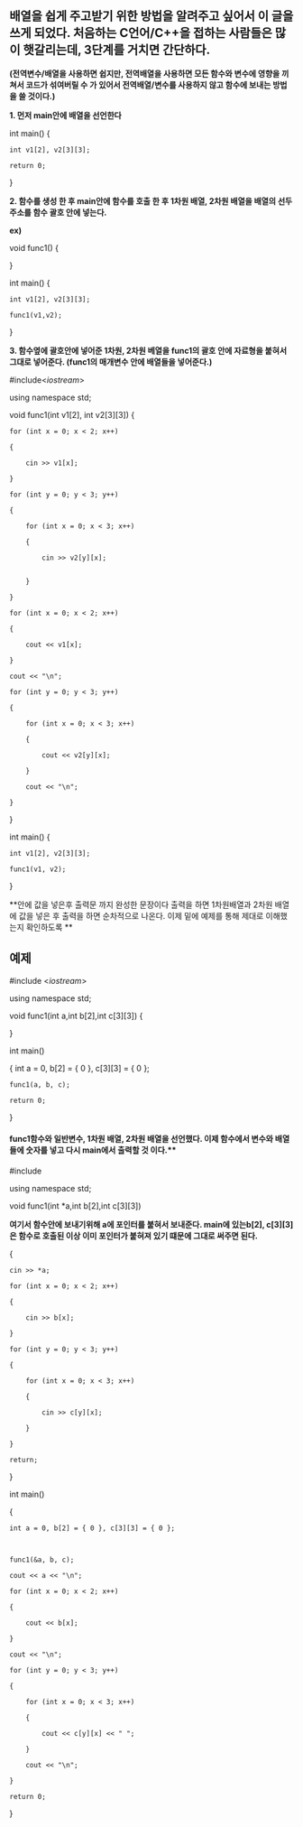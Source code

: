 ## 배열을 쉽게 주고받기 위한 방법을 알려주고 싶어서 이 글을 쓰게 되었다. 처음하는 C언어/C++을 접하는 사람들은 많이 햇갈리는데, 3단계를 거치면 간단하다.

**(전역변수/배열을 사용하면 쉽지만, 전역배열을 사용하면 모든 함수와 변수에 영향을 끼쳐서 코드가 섞여버릴 수 가 있어서 전역배열/변수를 사용하지 않고 함수에 보내는 방법을 쓸 것이다.)**

**1. 먼저 main안에 배열을 선언한다**

int main()
{

	int v1[2], v2[3][3]; 
	
	return 0;
	
}

**2. 함수를 생성 한 후 main안에 함수를 호출 한 후 1차원 배열, 2차원 배열을 배열의 선두주소를 함수 괄호 안에 넣는다.**

**ex)**

void func1()
{

}

int main()
{

	int v1[2], v2[3][3]; 
	
	func1(v1,v2);
	
}

**3. 함수옆에 괄호안에 넣어준 1차원, 2차원 베열을 func1의 괄호 안에 자료형을 붙혀서 그대로 넣어준다. (func1의 매개변수 안에 배열들을 넣어준다.)**

#include<*iostream*>

using namespace std;

void func1(int v1[2], int v2[3][3])
{

	for (int x = 0; x < 2; x++)

	{

		cin >> v1[x];

	}

	for (int y = 0; y < 3; y++)

	{

		for (int x = 0; x < 3; x++)

		{

			cin >> v2[y][x];


		}

	}

	for (int x = 0; x < 2; x++)

	{

		cout << v1[x];

	}

	cout << "\n";

	for (int y = 0; y < 3; y++)

	{

		for (int x = 0; x < 3; x++)

		{

			cout << v2[y][x];

		}

		cout << "\n";

	}

}

int main()
{

	int v1[2], v2[3][3];

	func1(v1, v2);

}

**안에 값을 넣은후 출력문 까지 완성한 문장이다 출력을 하면 1차원배열과 2차원 배열에 값을 넣은 후 출력을 하면 순차적으로 나온다.
이제 밑에 예제를 통해 제대로 이해했는지 확인하도록 **


## 예제 

#include <*iostream*>

using namespace std;

void func1(int a,int b[2],int c[3][3])
{

}

int main()

{
	int a = 0, b[2] = { 0 }, c[3][3] = { 0 };

	func1(a, b, c);

	return 0;

}


#### func1함수와 일반변수, 1차원 배열, 2차원 배열을 선언했다. 이제 함수에서 변수와 배열들에 숫자를 넣고 다시 main에서 출력할 것 이다.**

#include <iostream>

using namespace std;

void func1(int *a,int b[2],int c[3][3])

**여기서 함수안에 보내기위해 a에 포인터를 붙혀서 보내준다. main에 있는b[2], c[3][3]은 함수로 호출된 이상 이미 포인터가 붙혀져 있기 떄문에 그대로 써주면 된다.**

{

	cin >> *a;

	for (int x = 0; x < 2; x++)

	{

		cin >> b[x];

	}

	for (int y = 0; y < 3; y++)

	{

		for (int x = 0; x < 3; x++)

		{

			cin >> c[y][x];

		}

	}

	return;

}

int main()

{

	int a = 0, b[2] = { 0 }, c[3][3] = { 0 };

	

	func1(&a, b, c);

	cout << a << "\n";

	for (int x = 0; x < 2; x++)
	
	{

		cout << b[x];

	}

	cout << "\n";

	for (int y = 0; y < 3; y++)

	{

		for (int x = 0; x < 3; x++)

		{

			cout << c[y][x] << " ";

		}

		cout << "\n";

	}

	return 0;

}

